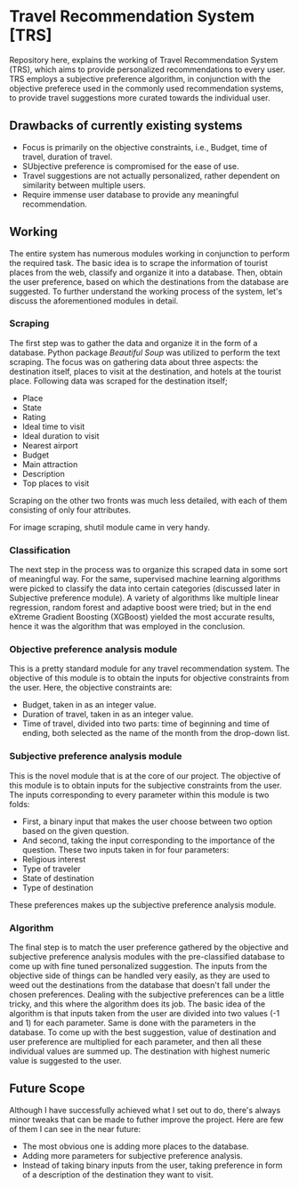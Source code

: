 # Travel Recommendation System [TRS]
Repository here, explains the working of Travel Recommendation System (TRS), which aims to provide personalized recommendations to every user. TRS employs a subjective preference algorithm, in conjunction with the objective preferece used in the commonly used recommendation systems, to provide travel suggestions more curated towards the individual user.

## Drawbacks of currently existing systems
- Focus is primarily on the objective constraints, i.e., Budget, time of travel, duration of travel.
- SUbjective preference is compromised for the ease of use.
- Travel suggestions are not actually personalized, rather dependent on similarity between multiple users.
- Require immense user database to provide any meaningful recommendation.

## Working
The entire system has numerous modules working in conjunction to perform the required task. The basic idea is to scrape the information of tourist places from the web, classify and organize it into a database. Then, obtain the user preference, based on which the destinations from the database are suggested. To further understand the working process of the system, let's discuss the aforementioned modules in detail.

### Scraping 
The first step was to gather the data and organize it in the form of a database. Python package *Beautiful Soup* was utilized to perform the text scraping. The focus was on gathering data about three aspects: the destination itself, places to visit at the destination, and hotels at the tourist place. Following data was scraped for the destination itself;
- Place
- State
- Rating
- Ideal time to visit
- Ideal duration to visit
- Nearest airport
- Budget
- Main attraction
- Description
- Top places to visit

Scraping on the other two fronts was much less detailed, with each of them consisting of only four attributes.

For image scraping, shutil module came in very handy.

### Classification
The next step in the process was to organize this scraped data in some sort of meaningful way. For the same, supervised machine learning algorithms were picked to classify the data into certain categories (discussed later in Subjective preference module). A variety of algorithms like multiple linear regression, random forest and adaptive boost were tried; but in the end eXtreme Gradient Boosting (XGBoost) yielded the most accurate results, hence it was the algorithm that was employed in the conclusion.

### Objective preference analysis module
This is a pretty standard module for any travel recommendation system. The objective of this module is to obtain the inputs for objective constraints from the user. Here, the objective constraints are:
- Budget, taken in as an integer value. 
- Duration of travel, taken in as an integer value. 
- Time of travel, divided into two parts: time of beginning and time of ending, both selected as the name of the month from the drop-down list.

### Subjective preference analysis module
This is the novel module that is at the core of our project. The objective of this module is to obtain inputs for the subjective constraints from the user. The inputs corresponding to every parameter within this module is two folds: 
- First, a binary input that makes the user choose between two option based on the given question.  
- And second, taking the input corresponding to the importance of the question. 
These two inputs taken in for four parameters: 
- Religious interest
- Type of traveler
- State of destination
- Type of destination 

These preferences makes up the subjective preference analysis module.

### Algorithm
The final step is to match the user preference gathered by the objective and subjective preference analysis modules with the pre-classified database to come up with fine tuned personalized suggestion. The inputs from the objective side of things can be handled very easily, as they are used to weed out the destinations from the database that doesn't fall under the chosen preferences. Dealing with the subjective preferences can be a little tricky, and this where the algorithm does its job. The basic idea of the algorithm is that inputs taken from the user are divided into two values (-1 and 1) for each parameter. Same is done with the parameters in the database. To come up with the best suggestion, value of destination and user preference are multiplied for each parameter, and then all these individual values are summed up. The destination with highest numeric value is suggested to the user.

## Future Scope
Although I have successfully achieved what I set out to do, there's always minor tweaks that can be made to futher improve the project. Here are few of them I can see in the near future:
- The most obvious one is adding more places to the database.
- Adding more parameters for subjective preference analysis.
- Instead of taking binary inputs from the user, taking preference in form of a description of the destination they want to visit.
